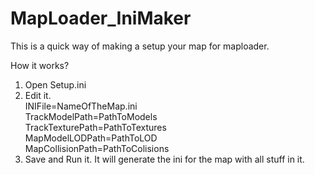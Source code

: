 # MapLoader_IniMaker
This is a quick way of making a setup your map for maploader.

How it works?
1. Open Setup.ini
2. Edit it.\
INIFile=NameOfTheMap.ini\
TrackModelPath=PathToModels\
TrackTexturePath=PathToTextures\
MapModelLODPath=PathToLOD\
MapCollisionPath=PathToColisions
3. Save and Run it. It will generate the ini for the map with all stuff in it.
